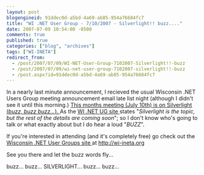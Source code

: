 ```yaml
---
layout: post
blogengineid: 91ddec0d-a5bd-4a69-ab85-954a76684fc7
title: "WI .NET User Group - 7/10/2007 - Silverlight!! buzz...."
date: 2007-07-09 10:54:00 -0500
comments: true
published: true
categories: ["blog", "archives"]
tags: ["WI-INETA"]
redirect_from: 
  - /post/2007/07/09/WI-NET-User-Group-7102007-Silverlight!!-buzz
  - /post/2007/07/09/wi-net-user-group-7102007-silverlight!!-buzz
  - /post.aspx?id=91ddec0d-a5bd-4a69-ab85-954a76684fc7
---
```

<!-- more -->

In a nearly last minute announcement, I recieved the usual Wisconsin .NET Users Group meeting announcement email late list night (although I didn't see it until this morning.) <a href="http://wi-ineta.org">This months meeting (July 10th) is on Silverlight (*buzz, buzz buzz...*). </a>As the <a href="http://wi-ineta.org">WI .NET UG site </a>states "*Silverlight is the topic, but the rest of the details are coming soon*"; so I don't know who's going to talk or what exactly about but I do hear a loud "*BUZZ*".

If you're interested in attending (and it's completely free) go check out the <a href="http://wi-ineta.org">Wisconsin .NET User Groups site </a>at <a href="http://wi-ineta.org">http://wi-ineta.org</a>

See you there and let the buzz words fly...

buzz... buzz... SILVERLIGHT... buzz... buzz...
